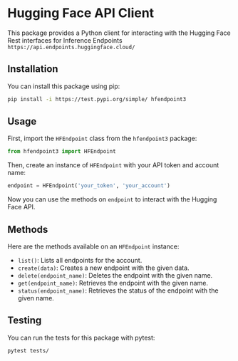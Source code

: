 # Hugging Face API Client

This package provides a Python client for interacting with the Hugging Face Rest interfaces for Inference Endpoints `https://api.endpoints.huggingface.cloud/`

## Installation

You can install this package using pip:

```bash
pip install -i https://test.pypi.org/simple/ hfendpoint3
```


## Usage

First, import the `HFEndpoint` class from the `hfendpoint3` package:

```python
from hfendpoint3 import HFEndpoint
```

Then, create an instance of `HFEndpoint` with your API token and account name:

```python
endpoint = HFEndpoint('your_token', 'your_account')
```

Now you can use the methods on `endpoint` to interact with the Hugging Face API.

## Methods

Here are the methods available on an `HFEndpoint` instance:

- `list()`: Lists all endpoints for the account.
- `create(data)`: Creates a new endpoint with the given data.
- `delete(endpoint_name)`: Deletes the endpoint with the given name.
- `get(endpoint_name)`: Retrieves the endpoint with the given name.
- `status(endpoint_name)`: Retrieves the status of the endpoint with the given name.

## Testing

You can run the tests for this package with pytest:

```bash
pytest tests/
```
